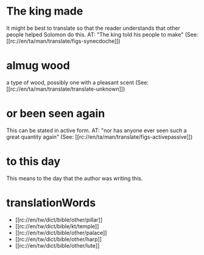 # The king made

It might be best to translate so that the reader understands that other people helped Solomon do this. AT: "The king told his people to make" (See: [[rc://en/ta/man/translate/figs-synecdoche]])

# almug wood

a type of wood, possibly one with a pleasant scent (See: [[rc://en/ta/man/translate/translate-unknown]])

# or been seen again

This can be stated in active form. AT: "nor has anyone ever seen such a great quantity again" (See: [[rc://en/ta/man/translate/figs-activepassive]])

# to this day

This means to the day that the author was writing this.

# translationWords

* [[rc://en/tw/dict/bible/other/pillar]]
* [[rc://en/tw/dict/bible/kt/temple]]
* [[rc://en/tw/dict/bible/other/palace]]
* [[rc://en/tw/dict/bible/other/harp]]
* [[rc://en/tw/dict/bible/other/lute]]